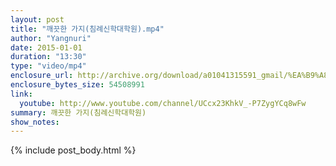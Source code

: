 ```yaml
---
layout: post
title: "깨끗한 가지(침례신학대학원).mp4"
author: "Yangnuri"
date: 2015-01-01
duration: "13:30"
type: "video/mp4"
enclosure_url: http://archive.org/download/a01041315591_gmail/%EA%B9%A8%EB%81%97%ED%95%9C%20%EA%B0%80%EC%A7%80%28%EC%B9%A8%EB%A1%80%EC%8B%A0%ED%95%99%EB%8C%80%ED%95%99%EC%9B%90%29.mp4
enclosure_bytes_size: 54508991
link:
  youtube: http://www.youtube.com/channel/UCcx23KhkV_-P7ZygYCq8wFw
summary: 깨끗한 가지(침례신학대학원)
show_notes:
---
```


{% include post_body.html %}


